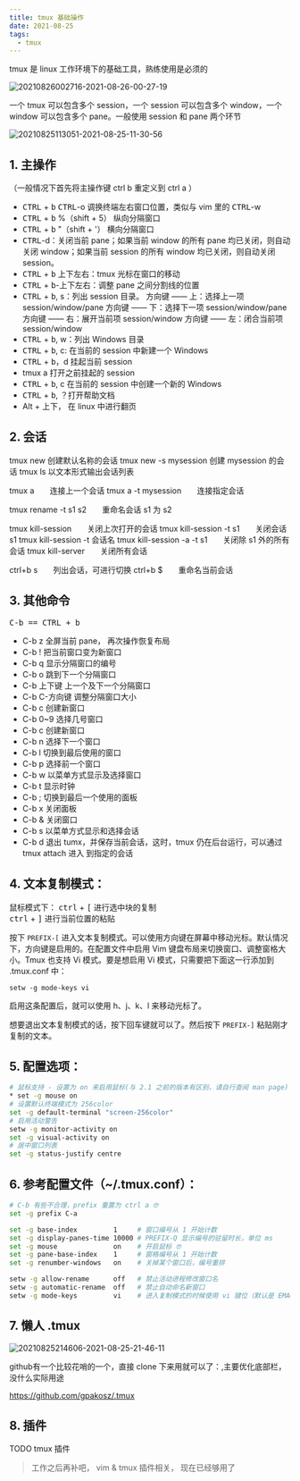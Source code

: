 ```yaml
---
title: tmux 基础操作
date: 2021-08-25
tags:
  - tmux
---
```


tmux 是 linux 工作环境下的基础工具，熟练使用是必须的

![20210826002716-2021-08-26-00-27-19](https://raw.githubusercontent.com/fengwei2002/Pictures_02/master/images/20210826002716-2021-08-26-00-27-19.png)

一个 tmux 可以包含多个 session，一个 session 可以包含多个 window，一个 window 可以包含多个 pane。一般使用 session 和 pane 两个环节

![20210825113051-2021-08-25-11-30-56](https://raw.githubusercontent.com/fengwei2002/Pictures_02/master/images/20210825113051-2021-08-25-11-30-56.png)

## 1. 主操作

（一般情况下首先将主操作键 ctrl b 重定义到 ctrl a ）

- <kbd>CTRL</kbd> + <kbd>b</kbd> <kbd>CTRL</kbd>-o 调换终端左右窗口位置，类似与 vim 里的 <kbd>CTRL</kbd>-w
- <kbd>CTRL</kbd> + <kbd>b</kbd> %（shift + 5） 纵向分隔窗口
- <kbd>CTRL</kbd> + <kbd>b</kbd> "（shift + '） 横向分隔窗口
- <kbd>CTRL</kbd>-d：关闭当前 pane；如果当前 window 的所有 pane 均已关闭，则自动关闭 window；如果当前 session 的所有 window 均已关闭，则自动关闭 session。
- <kbd>CTRL</kbd> + <kbd>b</kbd> 上下左右：tmux 光标在窗口的移动
- <kbd>CTRL</kbd> + <kbd>b</kbd>-上下左右：调整 pane 之间分割线的位置
- <kbd>CTRL</kbd> + <kbd>b</kbd>, s：列出 session 目录。
    方向键 —— 上：选择上一项 session/window/pane
    方向键 —— 下：选择下一项 session/window/pane
    方向键 —— 右：展开当前项 session/window
    方向键 —— 左：闭合当前项 session/window
- <kbd>CTRL</kbd> + <kbd>b</kbd>, w：列出 Windows 目录
- <kbd>CTRL</kbd> + <kbd>b</kbd>, c: 在当前的 session 中新建一个 Windows
- <kbd>CTRL</kbd> + <kbd>b</kbd>，d 挂起当前 session
- tmux a 打开之前挂起的 session
- <kbd>CTRL</kbd> + <kbd>b</kbd>, c 在当前的 session 中创建一个新的 Windows 
- <kbd>CTRL</kbd> + <kbd>b</kbd>, ？打开帮助文档
- Alt + 上下， 在 linux 中进行翻页

## 2. 会话

tmux new 创建默认名称的会话
tmux new -s mysession 创建 mysession 的会话
tmux ls 以文本形式输出会话列表

tmux a　　连接上一个会话
tmux a -t mysession　　连接指定会话

tmux rename -t s1 s2　　重命名会话 s1 为 s2

tmux kill-session　　关闭上次打开的会话
tmux kill-session -t s1　　关闭会话 s1
tmux kill-session -t 会话名
tmux kill-session -a -t s1　　关闭除 s1 外的所有会话
tmux kill-server　　关闭所有会话

ctrl+b s　　列出会话，可进行切换
ctrl+b $　　重命名当前会话

## 3. 其他命令

<kbd>C-b == CTRL + b </kbd>
- C-b z 全屏当前 pane， 再次操作恢复布局
- C-b ! 把当前窗口变为新窗口
- C-b q 显示分隔窗口的编号
- C-b o 跳到下一个分隔窗口
- C-b 上下键 上一个及下一个分隔窗口
- C-b C-方向键 调整分隔窗口大小
- C-b c 创建新窗口
- C-b 0~9 选择几号窗口
- C-b c 创建新窗口
- C-b n 选择下一个窗口
- C-b l 切换到最后使用的窗口
- C-b p 选择前一个窗口
- C-b w 以菜单方式显示及选择窗口
- C-b t 显示时钟
- C-b ; 切换到最后一个使用的面板
- C-b x 关闭面板
- C-b & 关闭窗口
- C-b s 以菜单方式显示和选择会话
- C-b d 退出 tumx，并保存当前会话，这时，tmux 仍在后台运行，可以通过 tmux attach 进入 到指定的会话

## 4. 文本复制模式：

鼠标模式下：
<kbd>ctrl</kbd> + <kbd>[</kbd> 进行选中块的复制  
<kbd>ctrl</kbd> + <kbd>]</kbd> 进行当前位置的粘贴


按下 `PREFIX-[` 进入文本复制模式。可以使用方向键在屏幕中移动光标。默认情况下，方向键是启用的。在配置文件中启用 Vim 键盘布局来切换窗口、调整窗格大小。Tmux 也支持 Vi 模式。要是想启用 Vi 模式，只需要把下面这一行添加到 .tmux.conf 中：


``` 
setw -g mode-keys vi
```

启用这条配置后，就可以使用 h、j、k、l 来移动光标了。

想要退出文本复制模式的话，按下回车键就可以了。然后按下 `PREFIX-]` 粘贴刚才复制的文本。


## 5. 配置选项：


``` sh 
# 鼠标支持 - 设置为 on 来启用鼠标(与 2.1 之前的版本有区别，请自行查阅 man page)
* set -g mouse on
# 设置默认终端模式为 256color
set -g default-terminal "screen-256color"
# 启用活动警告
setw -g monitor-activity on
set -g visual-activity on
# 居中窗口列表
set -g status-justify centre
```


## 6. 参考配置文件（~/.tmux.conf）：

```bash
# C-b 有些不合理，prefix 重置为 ctrl a 🤓
set -g prefix C-a

set -g base-index         1     # 窗口编号从 1 开始计数
set -g display-panes-time 10000 # PREFIX-Q 显示编号的驻留时长，单位 ms
set -g mouse              on    # 开启鼠标 🤓
set -g pane-base-index    1     # 窗格编号从 1 开始计数
set -g renumber-windows   on    # 关掉某个窗口后，编号重排

setw -g allow-rename      off   # 禁止活动进程修改窗口名
setw -g automatic-rename  off   # 禁止自动命名新窗口
setw -g mode-keys         vi    # 进入复制模式的时候使用 vi 键位（默认是 EMACS）🤓
```

## 7. 懒人 .tmux

![20210825214606-2021-08-25-21-46-11](https://raw.githubusercontent.com/fengwei2002/Pictures_02/master/images/20210825214606-2021-08-25-21-46-11.png)

github有一个比较花哨的一个，直接 clone 下来用就可以了：,主要优化底部栏，没什么实际用途

https://github.com/gpakosz/.tmux

## 8. 插件

TODO tmux 插件
> 工作之后再补吧， vim & tmux 插件相关， 现在已经够用了